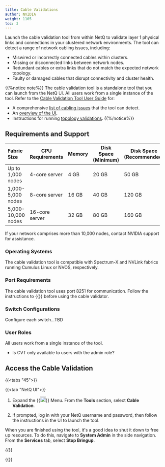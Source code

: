 ```yaml
---
title: Cable Validations
author: NVIDIA
weight: 1105
toc: 3
---
```


Launch the cable validation tool from within NetQ to validate layer 1 physical links and connections in your clustered network environments. The tool can detect a range of network cabling issues, including: 

- Miswired or incorrectly connected cables within clusters.
- Missing or disconnected links between network nodes.
- Redundant cables or extra links that do not match the expected network topology.
- Faulty or damaged cables that disrupt connectivity and cluster health.

{{%notice note%}}
The cable validation tool is a standalone tool that you can launch from the NetQ UI. All users work from a single instance of the tool. Refer to the <a href="https://docs.nvidia.com/networking/display/cablevalidationtool160/" target="_blank">Cable Validation Tool User Guide</a> for: 

- A comprehensive <a href="https://docs.nvidia.com/networking/display/cablevalidationtool160/introduction#src-4183397448_Introduction-SymptomsandRemediation" target="_blank">list of cabling issues</a> that the tool can detect.
- An <a href="https://docs.nvidia.com/networking/display/cablevalidationtool160/introduction#src-4183397448_Introduction-SymptomsandRemediation" target="_blank">overview of the UI</a>.
- Instructions for running <a href="https://docs.nvidia.com/networking/display/cablevalidationtool160/topology+files" target="_blank">topology validations</a>.
{{%/notice%}}

## Requirements and Support

| Fabric Size | CPU Requirements | Memory | Disk Space (Minimum) | Disk Space (Recommended) |
| :--------- | --------- | ----------- |  ----------- |  ----------- |
| Up to 1,000 nodes | 4-core server | 4 GB | 20 GB | 50 GB |
| 1,000-5,000 nodes | 8-core server | 16 GB | 40 GB | 120 GB |
| 5,000-10,000 nodes | 16-core server | 32 GB | 80 GB | 160 GB |

If your network comprises more than 10,000 nodes, contact NVIDIA support for assistance.

### Operating Systems

The cable validation tool is compatible with Spectrum-X and NVLink fabrics running Cumulus Linux or NVOS, respectively.

### Port Requirements
The cable validation tool uses port 8251 for communication. Follow the instructions to {{<exlink url="https://docs.nvidia.com/networking/display/cablevalidationtool160/open+agent+port" text="open port 8251">}} before using the cable validator.

### Switch Configurations
Configure each switch...TBD

### User Roles

All users work from a single instance of the tool. 
- Is CVT only available to users with the admin role?

## Access the Cable Validation

{{<tabs "45">}}

{{<tab "NetQ UI">}}

1. Expand the {{<img src="https://icons.cumulusnetworks.com/01-Interface-Essential/03-Menu/navigation-menu.svg" height="18" width="18">}} Menu. From the **Tools** section, select **Cable Validation**.

2. If prompted, log in with your NetQ username and password, then follow the instructions in the UI to launch the tool.

When you are finished using the tool, it's a good idea to shut it down to free up resources. To do this, navigate to **System Admin** in the side navigation. From the **Services** tab, select **Stop Bringup**.

{{</tab>}}

{{</tabs>}}